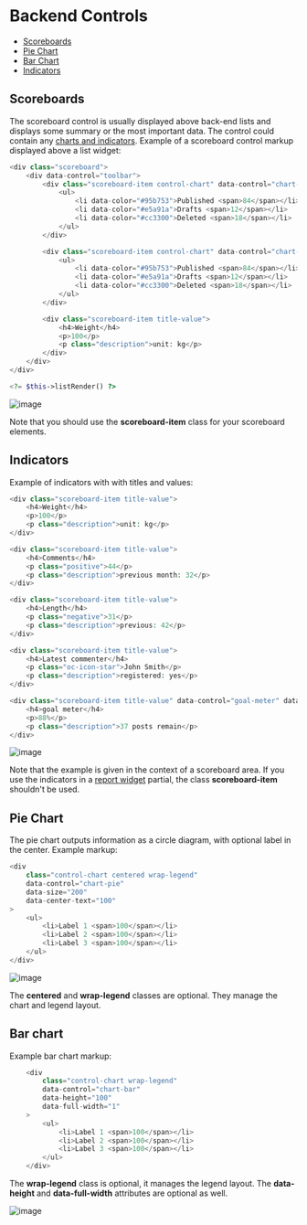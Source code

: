 # Backend Controls

- [Scoreboards](#scoreboards)
- [Pie Chart](#pie-chart)
- [Bar Chart](#bar-chart)
- [Indicators](#indicators)


<a name="scoreboards"></a>
## Scoreboards

The scoreboard control is usually displayed above back-end lists and displays some summary or the most important data.
The control could contain any [charts and indicators](backend-reports).
Example of a scoreboard control markup displayed above a list widget:

```php
<div class="scoreboard">
    <div data-control="toolbar">
        <div class="scoreboard-item control-chart" data-control="chart-pie">
            <ul>
                <li data-color="#95b753">Published <span>84</span></li>
                <li data-color="#e5a91a">Drafts <span>12</span></li>
                <li data-color="#cc3300">Deleted <span>18</span></li>
            </ul>
        </div>

        <div class="scoreboard-item control-chart" data-control="chart-bar">
            <ul>
                <li data-color="#95b753">Published <span>84</span></li>
                <li data-color="#e5a91a">Drafts <span>12</span></li>
                <li data-color="#cc3300">Deleted <span>18</span></li>
            </ul>
        </div>

        <div class="scoreboard-item title-value">
            <h4>Weight</h4>
            <p>100</p>
            <p class="description">unit: kg</p>
        </div>
    </div>
</div>

<?= $this->listRender() ?>
```

![image](https://github.com/octobercms/docs/blob/master/images/list-scoreboard.png?raw=true)

Note that you should use the **scoreboard-item** class for your scoreboard elements.



<a name="indicators"></a>
## Indicators

Example of indicators with with titles and values:

```php
<div class="scoreboard-item title-value">
    <h4>Weight</h4>
    <p>100</p>
    <p class="description">unit: kg</p>
</div>

<div class="scoreboard-item title-value">
    <h4>Comments</h4>
    <p class="positive">44</p>
    <p class="description">previous month: 32</p>
</div>

<div class="scoreboard-item title-value">
    <h4>Length</h4>
    <p class="negative">31</p>
    <p class="description">previous: 42</p>
</div>

<div class="scoreboard-item title-value">
    <h4>Latest commenter</h4>
    <p class="oc-icon-star">John Smith</p>
    <p class="description">registered: yes</p>
</div>

<div class="scoreboard-item title-value" data-control="goal-meter" data-value="88">
    <h4>goal meter</h4>
    <p>88%</p>
    <p class="description">37 posts remain</p>
</div>
```

![image](https://github.com/octobercms/docs/blob/master/images/name-title-indicators.png?raw=true)

Note that the example is given in the context of a scoreboard area. If you use the indicators in a [report widget](extensibility-dashboard-widgets.md) partial, the class **scoreboard-item** shouldn't be used.



<a name="pie-chart"></a>
## Pie Chart

The pie chart outputs information as a circle diagram, with optional label in the center. Example markup:

```php
<div 
    class="control-chart centered wrap-legend"
    data-control="chart-pie"
    data-size="200"
    data-center-text="100"
>
    <ul>
        <li>Label 1 <span>100</span></li>
        <li>Label 2 <span>100</span></li>
        <li>Label 3 <span>100</span></li>
    </ul>
</div>
```

![image](https://github.com/octobercms/docs/blob/master/images/traffic-sources.png?raw=true)

The **centered** and **wrap-legend** classes are optional. They manage the chart and legend layout.



<a name="bar-chart"></a>
## Bar chart

Example bar chart markup:

```php
    <div 
        class="control-chart wrap-legend" 
        data-control="chart-bar" 
        data-height="100"
        data-full-width="1"
    >
        <ul>
            <li>Label 1 <span>100</span></li>
            <li>Label 2 <span>100</span></li>
            <li>Label 3 <span>100</span></li>
        </ul>
    </div>
```

The **wrap-legend** class is optional, it manages the legend layout. The **data-height** and **data-full-width** attributes are optional as well.

![image](https://github.com/octobercms/docs/blob/master/images/bar-chart.png?raw=true)
